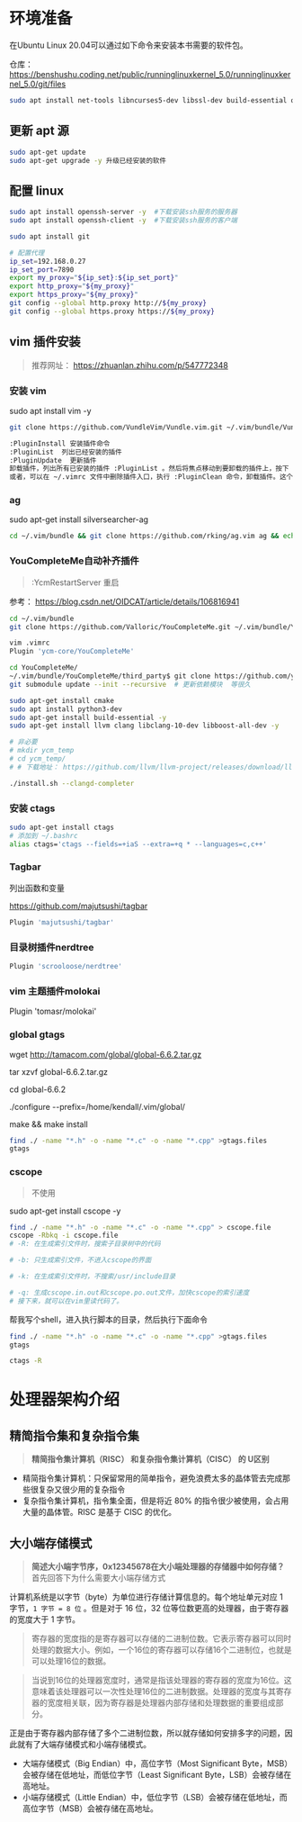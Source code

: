 # 环境准备

在Ubuntu Linux 20.04可以通过如下命令来安装本书需要的软件包。

仓库： https://benshushu.coding.net/public/runninglinuxkernel_5.0/runninglinuxkernel_5.0/git/files

```sh
sudo apt install net-tools libncurses5-dev libssl-dev build-essential openssl qemu-system-arm libncurses5-dev gcc-aarch64-linux-gnu  bison flex bc  universal-ctags cscope   gdb-multiarch openjdk-13-jre trace-cmd kernelshark bpfcc-tools  docker docker.io -y
```

## 更新 apt 源

```sh
sudo apt-get update 
sudo apt-get upgrade -y 升级已经安装的软件
```


## 配置 linux

```sh
sudo apt install openssh-server -y  #下载安装ssh服务的服务器
sudo apt install openssh-client -y  #下载安装ssh服务的客户端

sudo apt install git

# 配置代理
ip_set=192.168.0.27
ip_set_port=7890
export my_proxy="${ip_set}:${ip_set_port}"
export http_proxy="${my_proxy}"
export https_proxy="${my_proxy}"
git config --global http.proxy http://${my_proxy}
git config --global https.proxy https://${my_proxy}
```

## vim 插件安装

> 推荐网址： https://zhuanlan.zhihu.com/p/547772348

### 安装 vim

sudo apt install vim -y

```sh
git clone https://github.com/VundleVim/Vundle.vim.git ~/.vim/bundle/Vundle.vim

:PluginInstall 安装插件命令
:PluginList  列出已经安装的插件
:PluginUpdate  更新插件
卸载插件，列出所有已安装的插件 :PluginList 。然后将焦点移动到要卸载的插件上，按下 SHITF+d 组合键。然后编辑 ~/.vimrc 文件，删除插件入口。
或者，可以在 ~/.vimrc 文件中删除插件入口，执行 :PluginClean 命令，卸载插件。这个命令将会移除所有不在 ~/.vimrc 中但是存在于 ~/.vim/bundle 目录中的插件。
```

### ag

sudo apt-get install silversearcher-ag

```sh
cd ~/.vim/bundle && git clone https://github.com/rking/ag.vim ag && echo "set runtimepath^=~/.vim/bundle/ag" >> ~/.vimrc
```

### YouCompleteMe自动补齐插件

> :YcmRestartServer  重启

参考： https://blog.csdn.net/OIDCAT/article/details/106816941

```sh
cd ~/.vim/bundle
git clone https://github.com/Valloric/YouCompleteMe.git ~/.vim/bundle/YouCompleteMe

vim .vimrc
Plugin 'ycm-core/YouCompleteMe'

cd YouCompleteMe/
~/.vim/bundle/YouCompleteMe/third_party$ git clone https://github.com/ycm-core/ycmd.git
git submodule update --init --recursive  # 更新依赖模块  等很久

sudo apt-get install cmake
sudo apt install python3-dev
sudo apt-get install build-essential -y
sudo apt-get install llvm clang libclang-10-dev libboost-all-dev -y

# 非必要
# mkdir ycm_temp
# cd ycm_temp/
# # 下载地址： https://github.com/llvm/llvm-project/releases/download/llvmorg-10.0.0/clang+llvm-10.0.0-x86_64-linux-gnu-ubuntu-18.04.tar.xz

./install.sh --clangd-completer
```

### 安装 ctags

```sh
sudo apt-get install ctags
# 添加到 ~/.bashrc
alias ctags='ctags --fields=+iaS --extra=+q * --languages=c,c++'
```

### Tagbar

列出函数和变量

https://github.com/majutsushi/tagbar

```sh
Plugin 'majutsushi/tagbar'
```

### 目录树插件nerdtree

```sh
Plugin 'scrooloose/nerdtree'
```

### vim 主题插件molokai

Plugin 'tomasr/molokai'


### global gtags

wget http://tamacom.com/global/global-6.6.2.tar.gz

tar xzvf global-6.6.2.tar.gz

cd global-6.6.2

 ./configure  --prefix=/home/kendall/.vim/global/

 make && make install


```sh
find ./ -name "*.h" -o -name "*.c" -o -name "*.cpp" >gtags.files
gtags
```

### cscope

> 不使用

sudo apt-get install cscope -y

```sh
find ./ -name "*.h" -o -name "*.c" -o -name "*.cpp" > cscope.file
cscope -Rbkq -i cscope.file
# -R: 在生成索引文件时，搜索子目录树中的代码

# -b: 只生成索引文件，不进入cscope的界面

# -k: 在生成索引文件时，不搜索/usr/include目录

# -q: 生成cscope.in.out和cscope.po.out文件，加快cscope的索引速度
# 接下来，就可以在vim里读代码了。
```

帮我写个shell，进入执行脚本的目录，然后执行下面命令

```sh
find ./ -name "*.h" -o -name "*.c" -o -name "*.cpp" >gtags.files
gtags

ctags -R
```

# 处理器架构介绍

## 精简指令集和复杂指令集

> **精简指令集计算机（RISC） 和复杂指令集计算机（CISC） 的	U区别**

- 精简指令集计算机：只保留常用的简单指令，避免浪费太多的晶体管去完成那些很复杂又很少用的复杂指令
- 复杂指令集计算机，指令集全面，但是将近 80% 的指令很少被使用，会占用大量的晶体管。RISC 是基于 CISC 的优化。

## 大小端存储模式

> **简述大小端字节序，0x12345678在大小端处理器的存储器中如何存储？**	
> 首先回答下为什么需要大小端存储方式

计算机系统是以字节（byte）为单位进行存储计算信息的。每个地址单元对应 1 字节，`1 字节 = 8 位` 。但是对于 16 位，32 位等位数更高的处理器，由于寄存器的宽度大于 1 字节。

> 寄存器的宽度指的是寄存器可以存储的二进制位数。它表示寄存器可以同时处理的数据大小。例如，一个16位的寄存器可以存储16个二进制位，也就是可以处理16位的数据。

> 当说到16位的处理器宽度时，通常是指该处理器的寄存器的宽度为16位。这意味着该处理器可以一次性处理16位的二进制数据。处理器的宽度与其寄存器的宽度相关联，因为寄存器是处理器内部存储和处理数据的重要组成部分。

正是由于寄存器内部存储了多个二进制位数，所以就存储如何安排多字的问题，因此就有了大端存储模式和小端存储模式。

- 大端存储模式（Big Endian）中，高位字节（Most Significant Byte，MSB）会被存储在低地址，而低位字节（Least Significant Byte，LSB）会被存储在高地址。
- 小端存储模式（Little Endian）中，低位字节（LSB）会被存储在低地址，而高位字节（MSB）会被存储在高地址。
